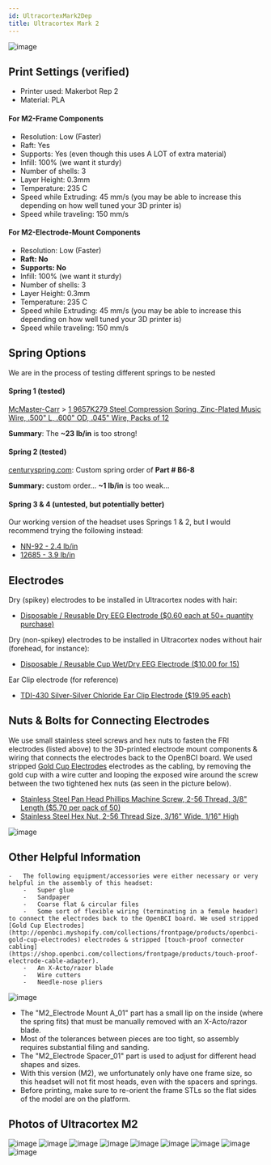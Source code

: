 ```yaml
---
id: UltracortexMark2Dep
title: Ultracortex Mark 2
---
```


![image](../assets/DepImages/UC_back.JPG)

## Print Settings (verified)

- Printer used: Makerbot Rep 2
- Material: PLA

#### For M2-Frame Components

- Resolution: Low (Faster)
- Raft: Yes
- Supports: Yes (even though this uses A LOT of extra material)
- Infill: 100% (we want it sturdy)
- Number of shells: 3
- Layer Height: 0.3mm
- Temperature: 235 C
- Speed while Extruding: 45 mm/s (you may be able to increase this depending on how well tuned your 3D printer is)
- Speed while traveling: 150 mm/s

#### For M2-Electrode-Mount Components

- Resolution: Low (Faster)
- **Raft: No**
- **Supports: No**
- Infill: 100% (we want it sturdy)
- Number of shells: 3
- Layer Height: 0.3mm
- Temperature: 235 C
- Speed while Extruding: 45 mm/s (you may be able to increase this depending on how well tuned your 3D printer is)
- Speed while traveling: 150 mm/s

## Spring Options

We are in the process of testing different springs to be nested

#### Spring 1 (tested)

[McMaster-Carr](http://www.mcmaster.com/#) > [1 9657K279 Steel Compression Spring, Zinc-Plated Music Wire, .500" L, .600" OD, .045" Wire, Packs of 12](http://www.mcmaster.com/#9657k279/=xkccgf)

**Summary**: The **~23 lb/in** is too strong!

#### Spring 2 (tested)

[centuryspring.com](http://centuryspring.com): Custom spring order of **Part # B6-8**

**Summary:** custom order... **~1 lb/in** is too weak...

#### Spring 3 & 4 (untested, but potentially better)

Our working version of the headset uses Springs 1 & 2, but I would recommend trying the following instead:

- [NN-92 - 2.4 lb/in](http://www.centuryspring.com/Store/item_detail.php?StockNumber=NN-92)
- [12685 - 3.9 lb/in](http://www.centuryspring.com/Store/item_detail.php?StockNumber=12685)

## Electrodes

Dry (spikey) electrodes to be installed in Ultracortex nodes with hair:

- [Disposable / Reusable Dry EEG Electrode ($0.60 each at 50+ quantity purchase) ](http://fri-fl-shop.com/product/tde-200/)

Dry (non-spikey) electrodes to be installed in Ultracortex nodes without hair (forehead, for instance):

- [Disposable / Reusable Cup Wet/Dry EEG Electrode ($10.00 for 15) ](http://fri-fl-shop.com/product/disposable-reusable-dry-eeg-electrode-quantity-of-15-tde-200a1/)

Ear Clip electrode (for reference)

- [TDI-430 Silver-Silver Chloride Ear Clip Electrode ($19.95 each)](http://fri-fl-shop.com/product/td-430-silver-disc-electrode-ear-clip/)

## Nuts & Bolts for Connecting Electrodes

We use small stainless steel screws and hex nuts to fasten the FRI electrodes (listed above) to the 3D-printed electrode mount components & wiring that connects the electrodes back to the OpenBCI board. We used stripped [Gold Cup Electrodes](http://openbci.myshopify.com/collections/frontpage/products/openbci-gold-cup-electrodes) electrodes as the cabling, by removing the gold cup with a wire cutter and looping the exposed wire around the screw between the two tightened hex nuts (as seen in the picture below).

- [Stainless Steel Pan Head Phillips Machine Screw, 2-56 Thread, 3/8" Length ($5.70 per pack of 50)](http://www.mcmaster.com/#91735a017/=xzahfj)
- [Stainless Steel Hex Nut, 2-56 Thread Size, 3/16" Wide, 1/16" High](http://www.mcmaster.com/#91841a003/=xzahv0)

![image](../assets/DepImages/ScrewAndNut.JPG)

## Other Helpful Information

    -   The following equipment/accessories were either necessary or very helpful in the assembly of this headset:
        -   Super glue
        -   Sandpaper
        -   Coarse flat & circular files
        -   Some sort of flexible wiring (terminating in a female header) to connect the electrodes back to the OpenBCI board. We used stripped [Gold Cup Electrodes](http://openbci.myshopify.com/collections/frontpage/products/openbci-gold-cup-electrodes) electrodes & stripped [touch-proof connector cabling](https://shop.openbci.com/collections/frontpage/products/touch-proof-electrode-cable-adapter).
        -   An X-Acto/razor blade
        -   Wire cutters
        -   Needle-nose pliers

![image](../assets/DepImages/HelpfulTools.JPG)

- The "M2_Electrode Mount A_01" part has a small lip on the inside (where the spring fits) that must be manually removed with an X-Acto/razor blade.
- Most of the tolerances between pieces are too tight, so assembly requires substantial filing and sanding.
- The "M2_Electrode Spacer_01" part is used to adjust for different head shapes and sizes.
- With this version (M2), we unfortunately only have one frame size, so this headset will not fit most heads, even with the spacers and springs.
- Before printing, make sure to re-orient the frame STLs so the flat sides of the model are on the platform.

## Photos of Ultracortex M2

![image](../assets/DepImages/UC.png)
![image](../assets/DepImages/UC_front.JPG)
![image](../assets/DepImages/UC_top.JPG)
![image](../assets/DepImages/Quadrants.JPG)
![image](../assets/DepImages/MakerBot_Screenshot2.png)
![image](../assets/DepImages/sketch.JPG)
![image](../assets/DepImages/Evan.JPG)
![image](../assets/DepImages/Rodrigo.JPG)
![image](../assets/DepImages/Joel.JPG)

